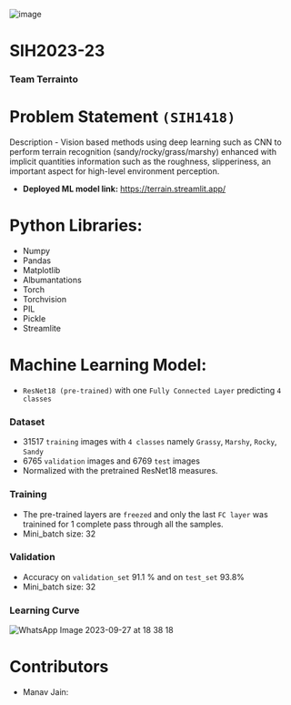 ![image](https://github.com/manavjain2005/SIH2023-23/assets/112813661/f9f3a5b2-15c3-4605-b8f1-54c16a65e951)

# SIH2023-23
### Team Terrainto
# Problem Statement `(SIH1418)`
Description - Vision based methods using deep learning such as CNN to perform terrain recognition (sandy/rocky/grass/marshy) enhanced with implicit quantities information such as the roughness, slipperiness, an important aspect for high-level environment perception.
- **Deployed ML model link:** https://terrain.streamlit.app/
# Python Libraries:
- Numpy
- Pandas
- Matplotlib
- Albumantations
- Torch
- Torchvision
- PIL
- Pickle
- Streamlite

# Machine Learning Model:
- `ResNet18 (pre-trained)` with one `Fully Connected Layer` predicting `4 classes`
### Dataset
- 31517 `training` images with `4 classes` namely `Grassy`, `Marshy`, `Rocky`, `Sandy`
- 6765 `validation` images and 6769 `test` images
- Normalized with the pretrained ResNet18 measures.

### Training
- The pre-trained layers are `freezed` and only the last `FC layer` was trainined for 1 complete pass through all the samples.
- Mini_batch size: 32
### Validation
- Accuracy on `validation_set` 91.1 % and on `test_set` 93.8%
- Mini_batch size: 32
### Learning Curve
![WhatsApp Image 2023-09-27 at 18 38 18](https://github.com/manavjain2005/SIH2023-23/assets/112813661/721b1fb0-2cab-4a00-8f10-d8bd5e9cab15)

# Contributors
- Manav Jain: 
